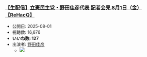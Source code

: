 ### [【生配信】立憲民主党・野田佳彦代表 記者会見 8月1日（金）【ReHacQ】](https://www.youtube.com/watch?v=Jt4GQsWhC4E)
-   公開日: 2025-08-01
-   視聴数: 16,676
-   **いいね数: 127**
-   出演者: [野田佳彦](/rehacq_fan/people/野田佳彦 "wikilink")
    - [![](https://img.youtube.com/vi/Jt4GQsWhC4E/hqdefault.jpg)](https://www.youtube.com/watch?v=Jt4GQsWhC4E)
